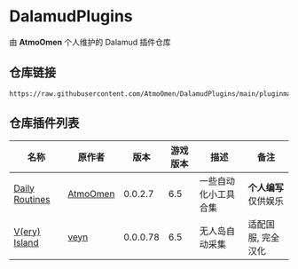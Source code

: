 # DalamudPlugins
由 **AtmoOmen** 个人维护的 Dalamud 插件仓库

## 仓库链接

```
https://raw.githubusercontent.com/AtmoOmen/DalamudPlugins/main/pluginmaster.json
```

## 仓库插件列表
| 名称      | 原作者      | 版本 | 游戏版本 | 描述 | 备注 |
|----------|----------|----------|----------|----------|----------|
| [Daily Routines](https://github.com/AtmoOmen/DailyRoutines) | [AtmoOmen](https://github.com/AtmoOmen) | 0.0.2.7 | 6.5 | 一些自动化小工具合集 | **个人编写**<br/>仅供娱乐 |
| [V(ery) Island](https://github.com/awgil/ffxiv_visland) | [veyn](https://github.com/awgil) | 0.0.0.78 | 6.5 | 无人岛自动采集 | 适配国服, 完全汉化 |
